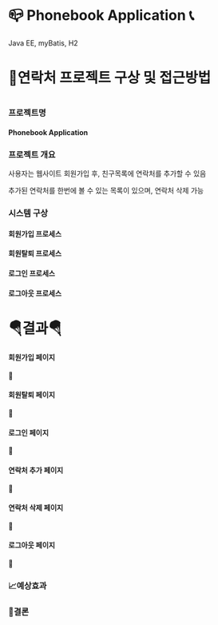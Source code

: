 # 📪  Phonebook Application 📞
<p>Java EE, myBatis, H2 </p>

<h1>💭연락처 프로젝트 구상 및 접근방법<h1>

<h3>프로젝트명</h3>
<h4>Phonebook Application</h4>

<h3>프로젝트 개요</h3>
<p>사용자는 웹사이트 회원가입 후, 친구목록에 연락처를 추가할 수 있음</p>
<p>추가된 연락처를 한번에 볼 수 있는 목록이 있으며, 연락처 삭제 가능</p>

<h3>시스템 구상</h3>
<h4>회원가입 프로세스</h4>


<h4>회원탈퇴  프로세스</h4>
<h4>로그인 프로세스</h4>

<h4>로그아웃 프로세스</h4>

<h1>🪂결과🪂</h1>

<h4>회원가입 페이지</h4>
🔗

<h4>회원탈퇴 페이지</h4>
🔗

<h4>로그인 페이지</h4>
🔗

<h4>연락처 추가 페이지</h4>
🔗

<h4>연락처 삭제 페이지</h4>
🔗

<h4>로그아웃 페이지</h4>
🔗



<h3>📈예상효과</h3>

  
  
<h3>🚨결론</h3>




